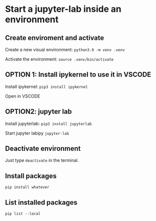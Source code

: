 # Start a jupyter-lab inside an environment 

## Create enviroment and activate

Create a new visual environment: `python3.9 -m venv .venv`

Activate the environment: `source .venv/bin/activate`

## OPTION 1: Install ipykernel to use it in VSCODE

Install ipykernel: `pip3 install ipykernel`

Open in VSCODE


## OPTION2: jupyter lab

Install jupyterlab: `pip3 install jupyterlab`

Start jupyter labipy `jupyter-lab`


## Deactivate environment

Just type `deactivate` in the terminal.

## Install packages

`pip install whatever`

## List installed packages

`pip list --local`

